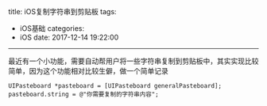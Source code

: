 title: iOS复制字符串到剪贴板
tags:
  - iOS基础
categories:
  - iOS
date: 2017-12-14 19:22:00
---
最近有一个小功能，需要自动帮用户将一些字符串复制到剪贴板中，其实实现比较简单，因为这个功能相对比较生僻，做一个简单记录

```
UIPasteboard *pasteboard = [UIPasteboard generalPasteboard];
pasteboard.string = @"你需要复制的字符串内容";
```